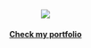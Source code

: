 <h1 align="center">
  <a href="https://kilianpeyron.kiju.me/"><img src="https://avatars.githubusercontent.com/u/79100242?s=96&v=4" /></a>
  <br>
</h1>

<h4 align="center">
  <a href="https://kilianpeyron.kiju.me/"><b>Check my portfolio</b>
  </a>
</h4>
